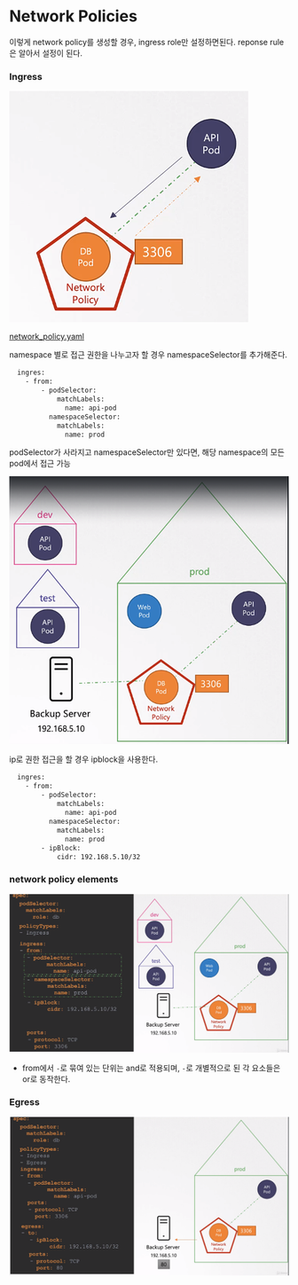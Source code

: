 # Network Policies

이렇게 network policy를 생성할 경우, ingress role만 설정하면된다. reponse rule은 알아서 설정이 된다.

### Ingress
![network policy ingres role](../contents/network_policies_ingress_role.PNG)

[network_policy.yaml](../demo/security/network-policy.yaml)


namespace 별로 접근 권한을 나누고자 할 경우 namespaceSelector를 추가해준다.

```
  ingres:
    - from:
        - podSelector:
            matchLabels:
              name: api-pod
          namespaceSelector:
            matchLabels:
              name: prod
```
podSelector가 사라지고 namespaceSelector만 있다면, 해당 namespace의 모든 pod에서 접근 가능

![network policy ipblock](../contents/network_policies_ipblock.PNG)

ip로 권한 접근을 할 경우 ipblock을 사용한다.
```
  ingres:
    - from:
        - podSelector:
            matchLabels:
              name: api-pod
          namespaceSelector:
            matchLabels:
              name: prod
        - ipBlock:
            cidr: 192.168.5.10/32
```

### network policy elements
![network policy elements](../contents/network_policies_elements.PNG)
- from에서 `-`로 묶여 있는 단위는 and로 적용되며, `-`로 개별적으로 된 각 요소들은 or로 동작한다.

### Egress
![network policy egress](../contents/network_policies_egress_role.PNG)

